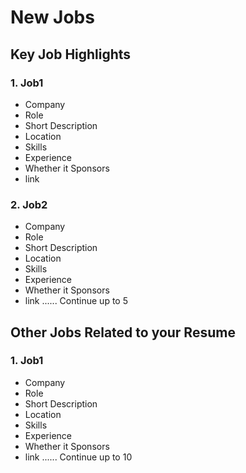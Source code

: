 # New Jobs

## Key Job Highlights

### 1. Job1
- Company
- Role
- Short Description
- Location
- Skills
- Experience
- Whether it Sponsors
- link

### 2. Job2
- Company
- Role
- Short Description
- Location
- Skills
- Experience
- Whether it Sponsors
- link
......
Continue up to 5

## Other Jobs Related to your Resume

### 1. Job1
- Company
- Role
- Short Description
- Location
- Skills
- Experience
- Whether it Sponsors
- link
......
Continue up to 10